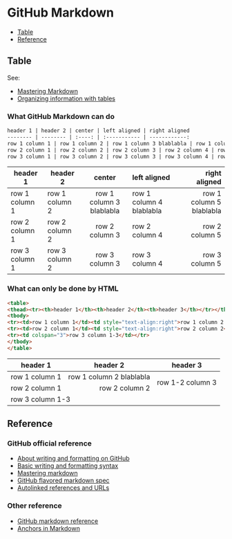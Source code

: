 # GitHub Markdown #


* [Table](#table)
* [Reference](#reference)


## Table ##

See:
- [Mastering Markdown](https://guides.github.com/features/mastering-markdown/)
- [Organizing information with tables](https://help.github.com/articles/organizing-information-with-tables/)


### What GitHub Markdown can do ###

```markdown
header 1 | header 2 | center | left aligned | right aligned
-------- | -------- | :----: | :----------- | ------------:
row 1 column 1 | row 1 column 2 | row 1 column 3 blablabla | row 1 column 4 blablabla | row 1 column 5 blablabla
row 2 column 1 | row 2 column 2 | row 2 column 3 | row 2 column 4 | row 2 column 5
row 3 column 1 | row 3 column 2 | row 3 column 3 | row 3 column 4 | row 3 column 5
```

header 1 | header 2 | center | left aligned | right aligned
-------- | -------- | :----: | :----------- | ------------:
row 1 column 1 | row 1 column 2 | row 1 column 3 blablabla | row 1 column 4 blablabla | row 1 column 5 blablabla
row 2 column 1 | row 2 column 2 | row 2 column 3 | row 2 column 4 | row 2 column 5
row 3 column 1 | row 3 column 2 | row 3 column 3 | row 3 column 4 | row 3 column 5


### What can only be done by HTML ###

```html
<table>
<thead><tr><th>header 1</th><th>header 2</th><th>header 3</th></tr></thead>
<tbody>
<tr><td>row 1 column 1</td><td style="text-align:right">row 1 column 2 blablabla</td><td rowspan="2">row 1-2 column 3</td></tr>
<tr><td>row 2 column 1</td><td style="text-align:right">row 2 column 2</td></tr>
<tr><td colspan="3">row 3 column 1-3</td></tr>
</tbody>
</table>
```

<table>
<thead><tr><th>header 1</th><th>header 2</th><th>header 3</th></tr></thead>
<tbody>
<tr><td>row 1 column 1</td><td style="text-align:right">row 1 column 2 blablabla</td><td rowspan="2">row 1-2 column 3</td></tr>
<tr><td>row 2 column 1</td><td style="text-align:right">row 2 column 2</td></tr>
<tr><td colspan="3">row 3 column 1-3</td></tr>
</tbody>
</table>


## Reference ##

### GitHub official reference ###

- [About writing and formatting on GitHub](https://help.github.com/articles/about-writing-and-formatting-on-github/)
- [Basic writing and formatting syntax](https://help.github.com/articles/basic-writing-and-formatting-syntax/)
- [Mastering markdown](https://guides.github.com/features/mastering-markdown/)
- [GitHub flavored markdown spec](https://github.github.com/gfm/)
- [Autolinked references and URLs](https://help.github.com/articles/autolinked-references-and-urls/)


### Other reference ###

- [GitHub markdown reference](https://github.com/RickCogley/Github-Markdown-Reference)
- [Anchors in Markdown](https://gist.github.com/asabaylus/3071099)


